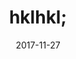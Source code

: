 ---
layout: post
title: hklhkl;
date: 2017-11-27
image: "/img/justin-shuler.jpg"
photographer: Justin Shuler
category: Psychology
---